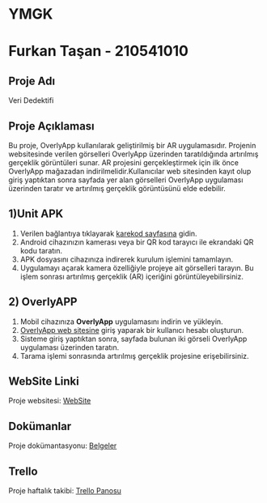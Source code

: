 # YMGK

# Furkan Taşan - 210541010



## Proje Adı
Veri Dedektifi

## Proje Açıklaması

Bu proje, OverlyApp kullanılarak geliştirilmiş bir AR uygulamasıdır. Projenin websitesinde verilen görselleri OverlyApp üzerinden taratıldığında artırılmış gerçeklik görüntüleri sunar.
AR projesini gerçekleştirmek için ilk önce OverlyApp mağazadan indirilmelidir.Kullanıcılar web sitesinden kayıt olup giriş yaptıktan sonra sayfada yer alan görselleri OverlyApp uygulaması üzerinden taratır ve artırılmış gerçeklik görüntüsünü elde edebilir.

## 1)Unit APK 
1. Verilen bağlantıya tıklayarak [karekod sayfasına](https://furkantsnb.github.io/qr.html) gidin.  
2. Android cihazınızın kamerası veya bir QR kod tarayıcı ile ekrandaki QR kodu taratın.  
3. APK dosyasını cihazınıza indirerek kurulum işlemini tamamlayın.  
4. Uygulamayı açarak kamera özelliğiyle projeye ait görselleri tarayın. Bu işlem sonrası artırılmış gerçeklik (AR) içeriğini görüntüleyebilirsiniz.  

## 2) OverlyAPP
1. Mobil cihazınıza **OverlyApp** uygulamasını indirin ve yükleyin.  
2. [OverlyApp web sitesine](https://furkantsnb.github.io/) giriş yaparak bir kullanıcı hesabı oluşturun.  
3. Sisteme giriş yaptıktan sonra, sayfada bulunan iki görseli OverlyApp uygulaması üzerinden taratın.  
4. Tarama işlemi sonrasında artırılmış gerçeklik projesine erişebilirsiniz. 

## WebSite Linki
Proje websitesi: [WebSite](https://furkantsnb.github.io/)

## Dokümanlar  
Proje dokümantasyonu: [Belgeler](https://github.com/Furkantsnb/YMGK/tree/main/Belgeler)

## Trello
Proje haftalık takibi: [Trello Panosu](https://trello.com/b/691GmqAz/ymgk)


